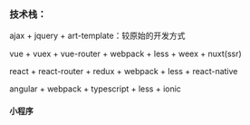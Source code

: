 ### 技术栈：

ajax + jquery + art-template：较原始的开发方式

vue + vuex + vue-router + webpack + less + weex + nuxt(ssr)

react + react-router + redux + webpack + less + react-native

angular + webpack + typescript + less + ionic

#### 小程序

